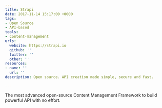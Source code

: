 ```yaml
---
title: Strapi
date: 2017-11-14 15:17:00 +0000
tags:
- Open Source
- API-based
tools:
- content-management
urls:
  website: https://strapi.io
  github: ''
  twitter: ''
  other: ''
resources:
- name: ''
  url: ''
description: Open source. API creation made simple, secure and fast.

---
```

The most advanced open-source Content Management Framework to build powerful API with no effort.
